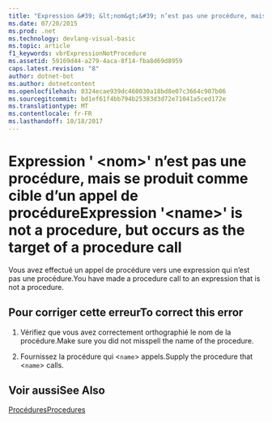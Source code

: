 ```yaml
---
title: "Expression &#39; &lt;nom&gt;&#39; n’est pas une procédure, mais se produit comme cible d’un appel de procédure"
ms.date: 07/20/2015
ms.prod: .net
ms.technology: devlang-visual-basic
ms.topic: article
f1_keywords: vbrExpressionNotProcedure
ms.assetid: 59169d44-a279-4aca-8f14-fba8d69d8959
caps.latest.revision: "8"
author: dotnet-bot
ms.author: dotnetcontent
ms.openlocfilehash: 0324ecae939dc460030a18bd8e07c3664c907b06
ms.sourcegitcommit: bd1ef61f4bb794b25383d3d72e71041a5ced172e
ms.translationtype: MT
ms.contentlocale: fr-FR
ms.lasthandoff: 10/18/2017
---
```

# <a name="expression-39ltnamegt39-is-not-a-procedure-but-occurs-as-the-target-of-a-procedure-call"></a><span data-ttu-id="ee3df-102">Expression &#39; &lt;nom&gt;&#39; n’est pas une procédure, mais se produit comme cible d’un appel de procédure</span><span class="sxs-lookup"><span data-stu-id="ee3df-102">Expression &#39;&lt;name&gt;&#39; is not a procedure, but occurs as the target of a procedure call</span></span>
<span data-ttu-id="ee3df-103">Vous avez effectué un appel de procédure vers une expression qui n’est pas une procédure.</span><span class="sxs-lookup"><span data-stu-id="ee3df-103">You have made a procedure call to an expression that is not a procedure.</span></span>  
  
## <a name="to-correct-this-error"></a><span data-ttu-id="ee3df-104">Pour corriger cette erreur</span><span class="sxs-lookup"><span data-stu-id="ee3df-104">To correct this error</span></span>  
  
1.  <span data-ttu-id="ee3df-105">Vérifiez que vous avez correctement orthographié le nom de la procédure.</span><span class="sxs-lookup"><span data-stu-id="ee3df-105">Make sure you did not misspell the name of the procedure.</span></span>  
  
2.  <span data-ttu-id="ee3df-106">Fournissez la procédure qui <`name`> appels.</span><span class="sxs-lookup"><span data-stu-id="ee3df-106">Supply the procedure that <`name`> calls.</span></span>  
  
## <a name="see-also"></a><span data-ttu-id="ee3df-107">Voir aussi</span><span class="sxs-lookup"><span data-stu-id="ee3df-107">See Also</span></span>  
 [<span data-ttu-id="ee3df-108">Procédures</span><span class="sxs-lookup"><span data-stu-id="ee3df-108">Procedures</span></span>](../../visual-basic/programming-guide/language-features/procedures/index.md)
